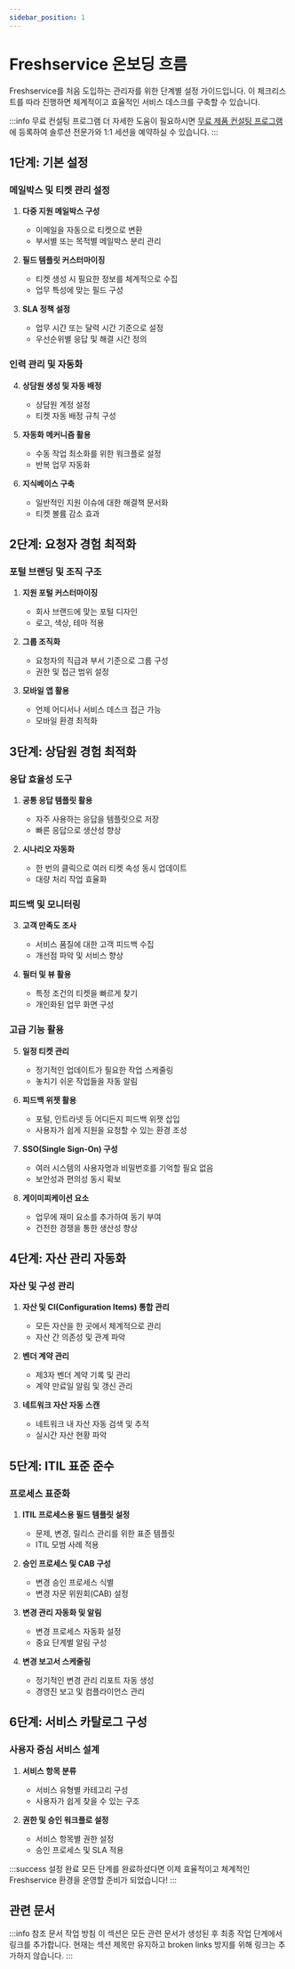 ```yaml
---
sidebar_position: 1
---
```


# Freshservice 온보딩 흐름

Freshservice를 처음 도입하는 관리자를 위한 단계별 설정 가이드입니다. 이 체크리스트를 따라 진행하면 체계적이고 효율적인 서비스 데스크를 구축할 수 있습니다.

:::info 무료 컨설팅 프로그램
더 자세한 도움이 필요하시면 [무료 제품 컨설팅 프로그램](https://www.freshworks.com/freshservice/bookings/?utm_source=Admin%20Page)에 등록하여 솔루션 전문가와 1:1 세션을 예약하실 수 있습니다.
:::

## 1단계: 기본 설정

### 메일박스 및 티켓 관리 설정

1. **다중 지원 메일박스 구성**
   - 이메일을 자동으로 티켓으로 변환
   - 부서별 또는 목적별 메일박스 분리 관리

2. **필드 템플릿 커스터마이징**
   - 티켓 생성 시 필요한 정보를 체계적으로 수집
   - 업무 특성에 맞는 필드 구성

3. **SLA 정책 설정**
   - 업무 시간 또는 달력 시간 기준으로 설정
   - 우선순위별 응답 및 해결 시간 정의

### 인력 관리 및 자동화

4. **상담원 생성 및 자동 배정**
   - 상담원 계정 설정
   - 티켓 자동 배정 규칙 구성

5. **자동화 메커니즘 활용**
   - 수동 작업 최소화를 위한 워크플로 설정
   - 반복 업무 자동화

6. **지식베이스 구축**
   - 일반적인 지원 이슈에 대한 해결책 문서화
   - 티켓 볼륨 감소 효과

## 2단계: 요청자 경험 최적화

### 포털 브랜딩 및 조직 구조

1. **지원 포털 커스터마이징**
   - 회사 브랜드에 맞는 포털 디자인
   - 로고, 색상, 테마 적용

2. **그룹 조직화**
   - 요청자의 직급과 부서 기준으로 그룹 구성
   - 권한 및 접근 범위 설정

3. **모바일 앱 활용**
   - 언제 어디서나 서비스 데스크 접근 가능
   - 모바일 환경 최적화

## 3단계: 상담원 경험 최적화

### 응답 효율성 도구

1. **공통 응답 템플릿 활용**
   - 자주 사용하는 응답을 템플릿으로 저장
   - 빠른 응답으로 생산성 향상

2. **시나리오 자동화**
   - 한 번의 클릭으로 여러 티켓 속성 동시 업데이트
   - 대량 처리 작업 효율화

### 피드백 및 모니터링

3. **고객 만족도 조사**
   - 서비스 품질에 대한 고객 피드백 수집
   - 개선점 파악 및 서비스 향상

4. **필터 및 뷰 활용**
   - 특정 조건의 티켓을 빠르게 찾기
   - 개인화된 업무 화면 구성

### 고급 기능 활용

5. **일정 티켓 관리**
   - 정기적인 업데이트가 필요한 작업 스케줄링
   - 놓치기 쉬운 작업들을 자동 알림

6. **피드백 위젯 활용**
   - 포털, 인트라넷 등 어디든지 피드백 위젯 삽입
   - 사용자가 쉽게 지원을 요청할 수 있는 환경 조성

7. **SSO(Single Sign-On) 구성**
   - 여러 시스템의 사용자명과 비밀번호를 기억할 필요 없음
   - 보안성과 편의성 동시 확보

8. **게이미피케이션 요소**
   - 업무에 재미 요소를 추가하여 동기 부여
   - 건전한 경쟁을 통한 생산성 향상

## 4단계: 자산 관리 자동화

### 자산 및 구성 관리

1. **자산 및 CI(Configuration Items) 통합 관리**
   - 모든 자산을 한 곳에서 체계적으로 관리
   - 자산 간 의존성 및 관계 파악

2. **벤더 계약 관리**
   - 제3자 벤더 계약 기록 및 관리
   - 계약 만료일 알림 및 갱신 관리

3. **네트워크 자산 자동 스캔**
   - 네트워크 내 자산 자동 검색 및 추적
   - 실시간 자산 현황 파악

## 5단계: ITIL 표준 준수

### 프로세스 표준화

1. **ITIL 프로세스용 필드 템플릿 설정**
   - 문제, 변경, 릴리스 관리를 위한 표준 템플릿
   - ITIL 모범 사례 적용

2. **승인 프로세스 및 CAB 구성**
   - 변경 승인 프로세스 식별
   - 변경 자문 위원회(CAB) 설정

3. **변경 관리 자동화 및 알림**
   - 변경 프로세스 자동화 설정
   - 중요 단계별 알림 구성

4. **변경 보고서 스케줄링**
   - 정기적인 변경 관리 리포트 자동 생성
   - 경영진 보고 및 컴플라이언스 관리

## 6단계: 서비스 카탈로그 구성

### 사용자 중심 서비스 설계

1. **서비스 항목 분류**
   - 서비스 유형별 카테고리 구성
   - 사용자가 쉽게 찾을 수 있는 구조

2. **권한 및 승인 워크플로 설정**
   - 서비스 항목별 권한 설정
   - 승인 프로세스 및 SLA 적용

:::success 설정 완료
모든 단계를 완료하셨다면 이제 효율적이고 체계적인 Freshservice 환경을 운영할 준비가 되었습니다!
:::

## 관련 문서

:::info 참조 문서 작업 방침
이 섹션은 모든 관련 문서가 생성된 후 최종 작업 단계에서 링크를 추가합니다.
현재는 섹션 제목만 유지하고 broken links 방지를 위해 링크는 추가하지 않습니다.
:::

<!-- 최종 작업 시 아래 형태로 추가:
- [Freshservice 시스템 요구사항](./freshservice-system-requirements)
- [커스텀 메일박스 설정](./setting-up-custom-mailbox)
- [상담원 관리](./managing-agents-freshservice)
- [다국어 폼 구성](./configure-multilingual-forms)
-->
